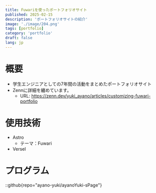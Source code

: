 ```yaml
---
title: Fuwariを使ったポートフォリオサイト
published: 2025-02-15
description: 'ポートフォリオサイトの紹介'
image: './image/204.png'
tags: [portfolio]
category: 'portfolio'
draft: false 
lang: jp
---
```

# 概要
- 学生エンジニアとしての7年間の活動をまとめたポートフォリオサイト
- Zennに詳細を纏めています。 
  - URL: https://zenn.dev/yuki_ayano/articles/customizing-fuwari-portfolio


# 使用技術
- Astro
  - テーマ：Fuwari
- Versel

# プログラム
::github{repo="ayano-yuki/ayanoYuki-sPage"}